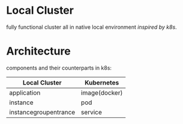 # Local Cluster

fully functional cluster all in native local environment _inspired by k8s_.

# Architecture

components and their counterparts in k8s:

| Local Cluster         | Kubernetes    |
| --------------------- | ------------- |
| application           | image(docker) |
| instance              | pod           |
| instancegroupentrance | service       |
